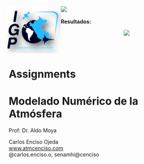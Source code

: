 <div style="width: 100%; overflow: hidden;">
    <div style="width: 150px; float: left;"> <img src="IMG/logo_IGP.png" alt="Data For Science, Inc" align="left" border="0"> </div>
    <div style="float: left; margin-left: 10px;"> <h1>Assignments</h1>
<h1>Modelado Numérico de la Atmósfera</h1>
        <p>Prof: Dr. Aldo Moya<br/>
        <p>Carlos Enciso Ojeda<br/>
        <a href="https://github.com/carlosenciso/WRF_IGP/">www.atmcenciso.com</a><br/>
            @carlos.enciso.o, senamhi@cenciso</p></div>


<img src="https://render.githubusercontent.com/render/math?math=\frac{DP}{Dt}">

**Resultados:**
<div align="center">
<img src="FIGs/Presure_advect_HW2_CEO.gif" width="750"/>
</div>
